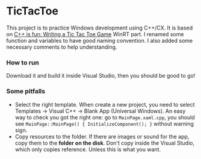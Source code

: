 # TicTacToe

This project is to practice Windows development using C++/CX. It is based on [C++ is fun: Writing a Tic Tac Toe Game](https://www.codeproject.com/articles/678078/cplusplus-is-fun-writing-a-tic-tac-toe-game) WinRT part. I renamed some function and variables to have good naming convention. I also added some necessary comments to help understanding. 

### How to run
Download it and build it inside Visual Studio, then you should be good to go!

### Some pitfalls
 - Select the right template. When create a new project, you need to select Templates -> Visual C++ -> Blank App (Universal Windows). An easy way to check you got the right one: go to `MainPage.xaml.cpp`, you should see `MainPage::MainPage() { InitializeComponent(); }`
without warning sign. 
 - Copy resources to the folder. If there are images or sound for the app, copy them to the **folder on the disk**. Don't copy inside the Visual Studio, which only copies reference. Unless this is what you want.


 
